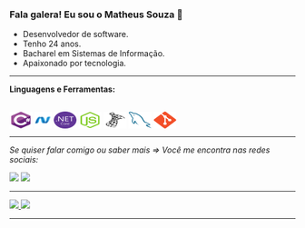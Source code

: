 ### Fala galera! Eu sou o Matheus Souza 👋

* Desenvolvedor de software.
* Tenho 24 anos. 
* Bacharel em Sistemas de Informação.
* Apaixonado por tecnologia.

----

**Linguagens e Ferramentas:**  
<div style="display: inline_block"><br>
  <img align="center" height="30" width="40" src="https://raw.githubusercontent.com/devicons/devicon/master/icons/csharp/csharp-original.svg">
  <img align="center" height="30" width="30" src="https://raw.githubusercontent.com/devicons/devicon/master/icons/dot-net/dot-net-original.svg">
  <img align="center" height="30" width="40" src="https://raw.githubusercontent.com/devicons/devicon/master/icons/dotnetcore/dotnetcore-original.svg">
  <img align="center" height="30" width="40" src="https://raw.githubusercontent.com/devicons/devicon/master/icons/nodejs/nodejs-original.svg">
  <img align="center" height="30" width="40" src="https://raw.githubusercontent.com/devicons/devicon/master/icons/microsoftsqlserver/microsoftsqlserver-plain.svg">
  <img align="center" height="30" width="40" src="https://raw.githubusercontent.com/devicons/devicon/master/icons/mysql/mysql-original.svg">
  <img align="center" height="30" width="40" src="https://raw.githubusercontent.com/devicons/devicon/master/icons/git/git-original.svg">
</div>  


----

<div align="start">

<i>Se quiser falar comigo ou saber mais => Você me encontra nas redes sociais:</i><br>
  
  <a href = "mailto:matheussouzaslv2@gmail.com"><img src="https://img.shields.io/badge/-Gmail-%23333?style=for-the-badge&logo=gmail&logoColor=white" target="_blank"></a>
  <a href="https://www.linkedin.com/in/matheus-souza-4a4b19189/" target="_blank"><img src="https://img.shields.io/badge/-LinkedIn-%230077B5?style=for-the-badge&logo=linkedin&logoColor=white" target="_blank"></a> 

</div>

----

<div>
  <a href="https://github.com/Matheus-Souza1">
  <img height="180em" src="https://github-readme-stats.vercel.app/api?username=Matheus-Souza1&show_icons=true&theme=dracula&include_all_commits=true&count_private=true"/>
  <img height="180em" src="https://github-readme-stats.vercel.app/api/top-langs/?username=Matheus-Souza1&layout=compact&langs_count=7&theme=dracula"/>
</div>
  
----


 
